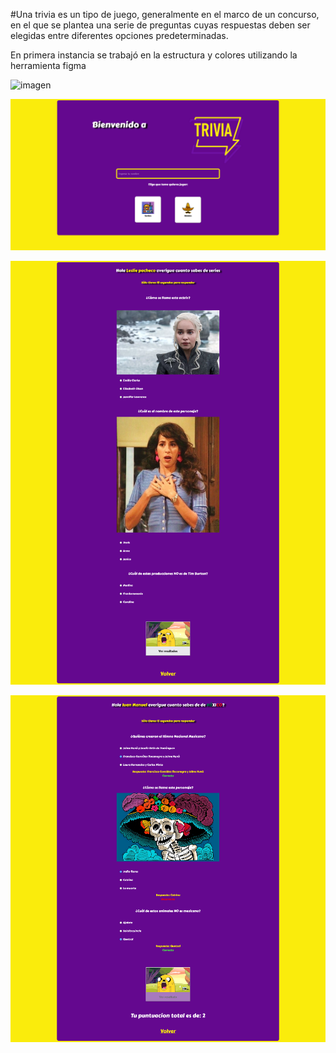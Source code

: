 #Una trivia es un tipo de juego, generalmente en el marco de un concurso, en el que se plantea una serie de preguntas cuyas respuestas deben ser elegidas entre diferentes opciones predeterminadas.


En primera instancia se trabajó en la estructura y colores utilizando la herramienta figma

![imagen](https://github.com/LesliePacheco91/trivia/assets/126528844/92ba94ea-9cd9-4b43-83c3-49ebfba655ed)


![imagen](https://github.com/LesliePacheco91/trivia/blob/bba0305d04d49db6d90535e12a78835dd65a625f/index.png)



![imagen](https://github.com/LesliePacheco91/trivia/blob/bba0305d04d49db6d90535e12a78835dd65a625f/trivia1.png)


![imagen](https://github.com/LesliePacheco91/trivia/blob/bba0305d04d49db6d90535e12a78835dd65a625f/trivia2.png)

